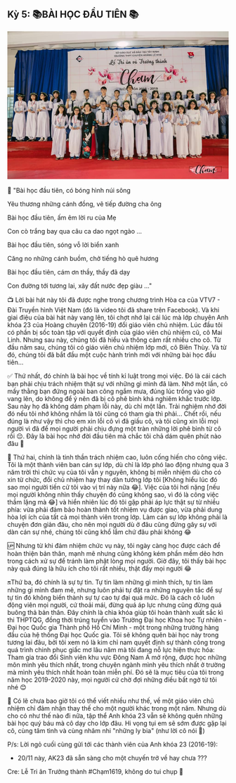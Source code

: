 ## Kỳ 5: 📚BÀI HỌC ĐẦU TIÊN 📚

![HLK_MyYouth 2](../../../../public/images/posts/2019/10-21-HLK_MyYouth-01/HLK7.jpg)

🎵 "Bài học đầu tiên, có bóng hình núi sông

Yêu thương những cánh đồng, vẽ tiếp đường cha ông

Bài học đầu tiên, ấm êm lời ru của Mẹ

Con cò trắng bay qua câu ca dao ngọt ngào ...

Bài học đầu tiên, sóng vỗ lời biển xanh

Căng no những cánh buồm, chở tiếng hò quê hương

Bài học đầu tiên, cám ơn thầy, thầy đã dạy

Con đường tới tương lai, xây đất nước đẹp giàu ..."

📺 Lời bài hát này tôi đã được nghe trong chương trình Hòa ca của VTV7 - Đài Truyền hình Việt Nam (đó là video tôi đã share trên Facebook). Và khi giai điệu của bài hát này vang lên, tôi chợt nhớ lại cái lúc mà lớp chuyên Anh khóa 23 của Hoàng chuyên (2016-19) đổi giáo viên chủ nhiệm. Lúc đầu tôi có phần bị sốc toàn tập với quyết định của giáo viên chủ nhiệm cũ, cô Mai Linh. Nhưng sau này, chúng tôi đã hiểu và thông cảm rất nhiều cho cô. Từ đầu năm sau, chúng tôi có giáo viên chủ nhiệm lớp mới, cô Biên Thùy. Và từ đó, chúng tôi đã bắt đầu một cuộc hành trình mới với những bài học đầu tiên...

✅ Thứ nhất, đó chính là bài học về tính kỉ luật trong mọi việc. Đó là cái cách bạn phải chịu trách nhiệm thật sự với những gì mình đã làm. Nhớ một lần, có mấy thằng bạn đứng ngoài ban công ngắm mưa, đúng lúc trống vào giờ vang lên, do không để ý nên đã bị cô phê bình khá nghiêm khắc trước lớp. Sau này họ đã không dám phạm lỗi này, dù chỉ một lần. Trải nghiệm nhớ đời đó nếu tôi nhớ không nhầm là tôi cũng có tham gia thì phải... Chết rồi, nếu đúng là như vậy thì cho em xin lỗi cô vì đã giấu cô, và tôi cũng xin lỗi mọi người vì đã để mọi người phải chịu đựng một tràn những lời phê bình từ cô rồi 😔. Đây là bài học nhớ đời đầu tiên mà chắc tôi chả dám quên phút nào đâu 🤣

📝 Thứ hai, chính là tinh thần trách nhiệm cao, luôn cống hiến cho công việc. Tôi là một thành viên ban cán sự lớp, dù chỉ là lớp phó lao động nhưng qua 3 năm trời thì chức vụ của tôi vẫn y nguyên, không bị miễn nhiệm dù cho có xin từ chức, đổi chủ nhiệm hay thay dàn tướng lớp tôi [Không hiểu lúc đó sao mọi người tiến cử tôi vào vị trí này nữa 😂]. Việc của tôi hơi nặng [nếu mọi người không nhìn thấy chuyện đó cũng không sao, vì đó là công việc thầm lặng mà 😂] và hiển nhiên lúc đó tôi gặp phải áp lực thật sự từ nhiều phía: vừa phải đảm bảo hoàn thành tốt nhiệm vụ được giao, vừa phải dung hòa lợi ích của tất cả mọi thành viên trong lớp. Làm cán sự lớp không phải là chuyện đơn giản đâu, cho nên mọi người dù ở đâu cũng đừng gây sự với dàn cán sự nhé, chúng tôi cũng khổ lắm chứ đâu phải không 😂

🆙 Nhưng từ khi đảm nhiệm chức vụ này, tôi ngày càng học được cách để hoàn thiện bản thân, mạnh mẽ nhưng cũng không kém phần mềm dẻo hơn trong cách xử sự để tránh làm phật lòng mọi người. Giờ đây, tôi thấy bài học này quả đúng là hữu ích cho tôi rất nhiều, thật đấy mọi người 😂

🔛Thứ ba, đó chính là sự tự tin. Tự tin làm những gì mình thích, tự tin làm những gì mình đam mê, nhưng luôn phải tự đặt ra những nguyên tắc để sự tự tin đó không biến thành sự tự cao tự đại quá mức. Đó là cách cô luôn động viên mọi người, cứ thoải mái, đừng quá áp lực nhưng cũng đừng quá buông thả bản thân. Đây chính là chìa khóa giúp tôi hoàn thành xuất sắc kì thi THPTQG, đồng thời trúng tuyển vào Trường Đại học Khoa học Tự nhiên - Đại học Quốc gia Thành phố Hồ Chí Minh - một trong những trường hàng đầu của hệ thống Đại học Quốc gia. Tôi sẽ không quên bài học này trong tương lai đâu, bởi tôi xem nó là kim chỉ nam quyết định sự thành công trong quá trình chinh phục giấc mơ lâu năm mà tôi đang nỗ lực hiện thực hóa: Tham gia trao đổi Sinh viên khu vực Đông Nam Á mở rộng, được học những môn mình yêu thích nhất, trong chuyên ngành mình yêu thích nhất ở trường mà mình yêu thích nhất hoàn toàn miễn phí. Đó sẽ là mục tiêu của tôi trong năm học 2019-2020 này, mọi người cứ chờ đợi những điều bất ngờ từ tôi nhé 😊

🔎 Có lẽ chưa bao giờ tôi có thể viết nhiều như thế, về một giáo viên chủ nhiệm chỉ đảm nhận thay thế cho một người khác trong một năm. Nhưng dù cho có như thế nào đi nữa, tập thể Anh khóa 23 vẫn sẽ không quên những bài học quý báu mà cô dạy cho lớp đâu. Hi vọng tụi em sẽ sớm được gặp lại cô, cùng tâm tình và cùng nhâm nhi "những ly bia" (như lời cô nói 🤣)

P/s: Lời ngỏ cuối cùng gửi tới các thành viên của Anh khóa 23 (2016-19):

- 20/11 này, AK23 đã sẵn sàng cho một chuyến trở về hay chưa ???

Cre: Lễ Tri ân Trưởng thành #Chạm1619, không do tui chụp 🤣
